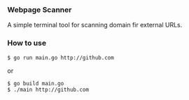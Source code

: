 ### Webpage Scanner ###
 A simple terminal tool for scanning domain fir external URLs.

 ### How to use ###
 
```
$ go run main.go http://github.com
```
or
```
$ go build main.go
$ ./main http://github.com
```